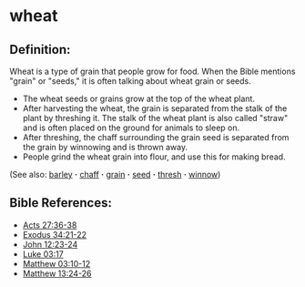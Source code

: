 # wheat #

## Definition: ##

Wheat is a type of grain that people grow for food. When the Bible mentions "grain" or "seeds," it is often talking about wheat grain or seeds.

 * The wheat seeds or grains grow at the top of the wheat plant.
 * After harvesting the wheat, the grain is separated from the stalk of the plant by threshing it. The stalk of the wheat plant is also called "straw" and is often placed on the ground for animals to sleep on.
* After threshing, the chaff surrounding the grain seed is separated from the grain by winnowing and is thrown away.
 * People grind the wheat grain into flour, and use this for making bread.

(See also: [barley](../other/barley.md) **·** [chaff](../other/chaff.md) **·** [grain](../other/grain.md) **·** [seed](../kt/seed.md) **·** [thresh](../other/thresh.md) **·** [winnow](../other/winnow.md))

## Bible References: ##

* [Acts 27:36-38](https://door43.org/en/bible/notes/act/27/36)
* [Exodus 34:21-22](https://door43.org/en/bible/notes/exo/34/21)
* [John 12:23-24](https://door43.org/en/bible/notes/jhn/12/23)
* [Luke 03:17](https://door43.org/en/bible/notes/luk/03/17)
* [Matthew 03:10-12](https://door43.org/en/bible/notes/mat/03/10)
* [Matthew 13:24-26](https://door43.org/en/bible/notes/mat/13/24)

